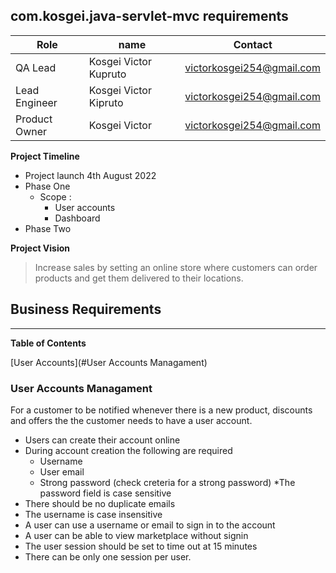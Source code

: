 ## com.kosgei.java-servlet-mvc requirements

|Role|name|Contact|
|---|---|---|
|QA Lead| Kosgei Victor Kupruto|victorkosgei254@gmail.com|
|Lead Engineer| Kosgei Victor Kipruto|victorkosgei254@gmail.com|
|Product Owner| Kosgei Victor|victorkosgei254@gmail.com|


**Project Timeline** 

* Project launch 4th August 2022 
* Phase One 
  * Scope : 
    * User accounts 
    * Dashboard
* Phase Two 


**Project Vision**
> Increase sales by setting an online store where customers can order products and get them delivered to their locations.



## Business Requirements 
<hr/>

**Table of Contents**

[User Accounts](#User Accounts Managament)



### User Accounts Managament

  For a customer to be notified whenever there is a new product, discounts and offers the 
  the customer needs to have a user account. 
  * Users can create their account online 
  * During account creation the following are required 
    * Username 
    * User email
    * Strong password (check creteria for a strong password)
  *The password field is case sensitive 
  * There should be no duplicate emails 
  * The username is case insensitive 
  * A user can use a username or email to sign in to the account 
  * A user can be able to view marketplace without signin 
  * The user session should be set to time out at 15 minutes 
  * There can be only one session per user. 

